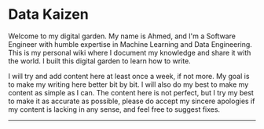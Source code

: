 # Data Kaizen

Welcome to my digital garden. My name is Ahmed, and I'm a Software Engineer with humble expertise in Machine Learning and Data Engineering. This is my personal wiki where I document my knowledge and share it with the world. I built this digital garden to learn how to write. 

I will try and add content here at least once a week, if not more. My goal is to make my writing here better bit by bit. I will also do my best to make my content as simple as I can. The content here is not perfect, but I try my best to make it as accurate as possible, please do accept my sincere apologies if my content is lacking in any sense, and feel free to suggest fixes.

---